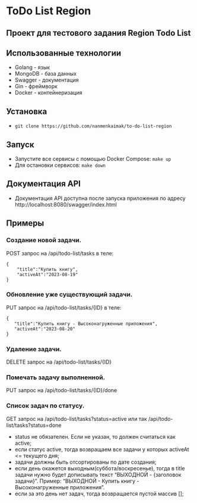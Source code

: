 # ToDo List Region

## Проект для тестового задания Region Todo List

## Использованные технологии
- Golang - язык
- MongoDB - база данных
- Swagger - документация 
- Gin - фреймворк
- Docker - контейнеризация

## Установка 
- `git clone https://github.com/nanmenkaimak/to-do-list-region`
## Запуск
- Запустите все сервисы с помощью Docker Compose: `make up`
- Для остановки сервисов: `make down`
## Документация API 
- Документация API доступна после запуска приложения по адресу http://localhost:8080/swagger/index.html
## Примеры
### Создание новой задачи.

POST запрос на /api/todo-list/tasks в теле:
```
{
    "title":"Купить книгу",
    "activeAt":"2023-08-19"
}
```
### Обновление уже существующий задачи.

PUT запрос на /api/todo-list/tasks/{ID} в теле:
```
{
   "title":"Купить книгу - Высоконагруженные приложения",
   "activeAt":"2023-08-20"
}
```
### Удаление задачи.

DELETE запрос на /api/todo-list/tasks/{ID} 

### Помечать задачу выполненной.

PUT запрос на /api/todo-list/tasks/{ID}/done 

### Список задач по статусу.

GET запрос на /api/todo-list/tasks?status=active или так /api/todo-list/tasks?status=done
- status не обязателен. Если не указан, то должен считаться как active;
- если статус active, тогда возвращаем все задачи у которых activeAt <= текущего дня;  
- задачи должны быть отсортированы по дате создания;
- если день окажется выходным(суббота/воскресенье), тогда в title задачи нужно будет дописывать текст “ВЫХОДНОЙ - {заголовок задачи}”. Пример: “ВЫХОДНОЙ - Купить книгу - Высоконагруженные приложения”.
- если за это день нет задач, тогда возвращается пустой массив [];


